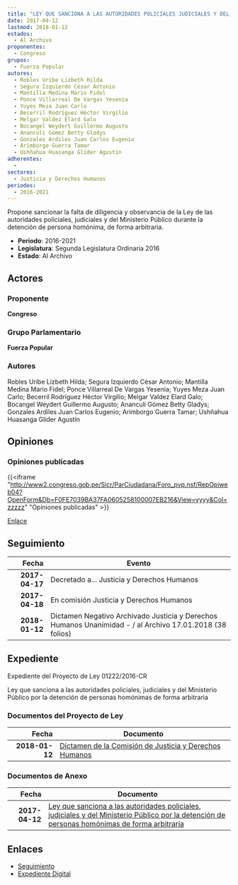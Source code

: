 ```yaml
---
title: "LEY QUE SANCIONA A LAS AUTORIDADES POLICIALES JUDICIALES Y DEL MINISTERIO PÚBLICO POR LA DETENCIÓN DE PERSONAS HOMÓNIMAS DE FORMA ARBITRARIA"
date: 2017-04-12
lastmod: 2018-01-12
estados: 
  - Al Archivo
proponentes: 
  - Congreso
grupos: 
  - Fuerza Popular
autores: 
  - Robles Uribe Lizbeth Hilda
  - Segura Izquierdo César Antonio
  - Mantilla Medina Mario Fidel
  - Ponce Villarreal De Vargas Yesenia
  - Yuyes Meza Juan Carlo
  - Becerril Rodríguez Héctor Virgilio
  - Melgar Valdez Elard Galo
  - Bocangel Weydert Guillermo Augusto
  - Ananculi Gómez Betty Gladys
  - Gonzales Ardiles Juan Carlos Eugenio
  - Arimborgo Guerra Tamar
  - Ushñahua Huasanga Glider Agustín
adherentes: 
  - 
sectores: 
  - Justicia y Derechos Humanos
periodos: 
  - 2016-2021
---
```


Propone sancionar la falta de diligencia y observancia de la Ley de las autoridades policiales, judiciales y del Ministerio Público durante la detención de persona homónima, de forma arbitraria.

- **Periodo**: 2016-2021
- **Legislatura**: Segunda Legislatura Ordinaria 2016
- **Estado**: Al Archivo

## Actores

### Proponente

**Congreso**

### Grupo Parlamentario

**Fuerza Popular**

### Autores

Robles Uribe Lizbeth Hilda; Segura Izquierdo César Antonio; Mantilla Medina Mario Fidel; Ponce Villarreal De Vargas Yesenia; Yuyes Meza Juan Carlo; Becerril Rodríguez Héctor Virgilio; Melgar Valdez Elard Galo; Bocangel Weydert Guillermo Augusto; Ananculi Gómez Betty Gladys; Gonzales Ardiles Juan Carlos Eugenio; Arimborgo Guerra Tamar; Ushñahua Huasanga Glider Agustín


## Opiniones

### Opiniones publicadas

{{<iframe "http://www2.congreso.gob.pe/Sicr/ParCiudadana/Foro_pvp.nsf/RepOpiweb04?OpenForm&Db=F0FE7039BA37FA0605258100007EB216&View=yyyy&Col=zzzzz" "Opiniones publicadas" >}}

[Enlace](http://www2.congreso.gob.pe/Sicr/ParCiudadana/Foro_pvp.nsf/RepOpiweb04?OpenForm&Db=F0FE7039BA37FA0605258100007EB216&View=yyyy&Col=zzzzz)

## Seguimiento

| Fecha | Evento |
|------:|--------|
| **2017-04-17** | Decretado a... Justicia y Derechos Humanos|
| **2017-04-18** | En comisión Justicia y Derechos Humanos|
| **2018-01-12** | Dictamen Negativo Archivado Justicia y Derechos Humanos Unanimidad - / al Archivo 17.01.2018 (38 folios)|


## Expediente

Expediente del Proyecto de Ley 01222/2016-CR

Ley que sanciona a las autoridades policiales, judiciales y del Ministerio Público por la detención de personas homónimas de forma arbitraria


### Documentos del Proyecto de Ley

| Fecha | Documento |
|------:|--------|
| **2018-01-12** | [Dictamen de la Comisión de Justicia y Derechos Humanos](http://www.leyes.congreso.gob.pe/Documentos/2016_2021/Dictamenes/Proyectos_de_Ley/01222DC15MAY20180112.pdf) |

### Documentos de Anexo

| Fecha | Documento |
|------:|--------|
| **2017-04-12** | [Ley que sanciona a las autoridades policiales, judiciales y del Ministerio Público por la detención de personas homónimas de forma arbitraria](http://www.leyes.congreso.gob.pe/Documentos/2016_2021/Proyectos_de_Ley_y_de_Resoluciones_Legislativas/PL0121920170412.pdf) |

## Enlaces 

- [Seguimiento](http://www2.congreso.gob.pe/Sicr/TraDocEstProc/CLProLey2016.nsf/f7fff46988ca05b1052578e100829cc7/0c6fca6a1d80c6e70525810000833dc1?OpenDocument)
- [Expediente Digital](http://www2.congreso.gob.pe/Sicr/TraDocEstProc/CLProLey2016.nsf/f7fff46988ca05b1052578e100829cc7/0c6fca6a1d80c6e70525810000833dc1?OpenDocument&Click=05257FB7005EB655.eb71d0cf91d8294e05256cdf006b5706/$Body/0.1C6C)
